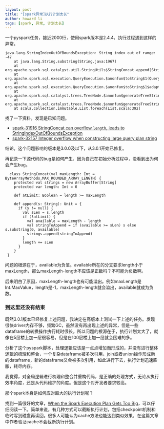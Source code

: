 ```yaml
---
layout: post
title: "[spark异常]执行计划太长"
author: howard li
tags: [spark, 异常, 计划太长]
---
```


一个pyspark任务，接近2000行，使用spark版本是2.4.4，执行过程遇到这样的异常。
```
java.lang.StringIndexOutOfBoundsException: String index out of range: -47
	at java.lang.String.substring(String.java:1967)
	at org.apache.spark.sql.catalyst.util.StringUtils$StringConcat.append(StringUtils.scala:123)
	at org.apache.spark.sql.execution.QueryExecution.$anonfun$toString$1(QueryExecution.scala:207)
	at org.apache.spark.sql.execution.QueryExecution.$anonfun$toString$1$adapted(QueryExecution.scala:207)
	at org.apache.spark.sql.catalyst.trees.TreeNode.$anonfun$generateTreeString$1(TreeNode.scala:663)
	at org.apache.spark.sql.catalyst.trees.TreeNode.$anonfun$generateTreeString$1$adapted(TreeNode.scala:662)
	at scala.collection.immutable.List.foreach(List.scala:392)
```

找了一下资料，发现是已知问题。
- [spark-31916 StringConcat can overflow `length`, leads to StringIndexOutOfBoundsException][spark-31916]
- [spark-32157 Integer overflow when constructing large query plan string][spark-32157]

结论，这个问题影响的版本是3.0.0及以下，从3.0.1开始已修复。

再记录一下源代码的bug是如何产生，因为自己在初始分析过程中，没看到出为何会产生bug。
```
  class StringConcat(val maxLength: Int = ByteArrayMethods.MAX_ROUNDED_ARRAY_LENGTH) {
    protected val strings = new ArrayBuffer[String]
    protected var length: Int = 0

    def atLimit: Boolean = length >= maxLength

    def append(s: String): Unit = {
      if (s != null) {
        val sLen = s.length
        if (!atLimit) {
          val available = maxLength - length
          val stringToAppend = if (available >= sLen) s else s.substring(0, available)
          strings.append(stringToAppend)
        }
        length += sLen
      }
    }
 }
```
问题的根源在于，available为负值。available所在的分支要求length小于maxLength，那么maxLength-length不应该是正数吗？不可能为负数啊。

后来明白了原因，maxLength-length也有可能溢出。例如maxLength是Int.MaxValue，length是-1，maxLength-length就会溢出，available就成为负数。

### 到这里还没有结束

既然3.0.1版本已经修复上述问题，我决定在高版本上测试一下上述的任务。发现很快driver内存不够，频繁GC，虽然没有再出现上述的异常，但是一些dataframe的转换操作执行耗时很长。所以问题的根源在于，执行计划太大了，就像在5层楼上加一层很容易，但是在100层楼上加一层就会困难的多。

分析了这个pyspark脚本，处理逻辑应该是一点点增加而形成的，并没有进行整体逻辑的梳理和整合，一个复杂dataframe被多次引用，join或者union操作形成新的dataframe，新的dataframe又会被多次引用，如此进行下去，执行计划迅速膨胀，耗尽内存。

我觉得，对全局逻辑进行梳理和整合并重构代码，是正确的处理方式，无论从执行效率角度，还是从代码维护的角度。但是这个对开发者要求较高。

那个spark本身是如何应对超大的执行计划呢？

找到一篇很好的文章，[When the Spark Execution Plan Gets Too Big][big-plan]，可以仔细阅读一下。简单来说，有几种方式可以截断执行计划，包括checkpoint机制和临时写到磁盘再读回。很多人可能认为cache方法也能达到类似效果，在这篇文章中作者验证cache不会截断执行计划。



[big-plan]:https://engineering.statefarm.com/when-the-spark-execution-plan-gets-too-big-eb658872d603
[spark-31916]:https://issues.apache.org/jira/browse/SPARK-31916
[spark-32157]:https://issues.apache.org/jira/browse/SPARK-32157


